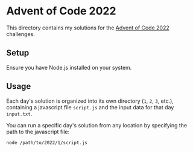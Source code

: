 # Advent of Code 2022

This directory contains my solutions for the [Advent of Code 2022](https://adventofcode.com/2022) challenges.

## Setup

Ensure you have Node.js installed on your system.

## Usage

Each day's solution is organized into its own directory (`1`, `2`, `3`, etc.), containing a javascript file `script.js` and the input data for that day `input.txt`.

You can run a specific day's solution from any location by specifying the path to the javascript file:

```bash
node /path/to/2022/1/script.js
```
